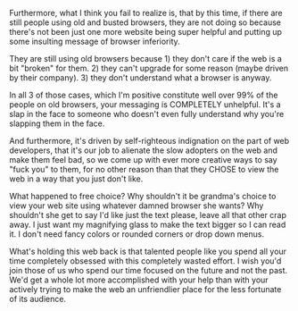 Furthermore, what I think you fail to realize is, that by this time, if there are still people using old and busted browsers, they are not doing so because there's not been just one more website being super helpful and putting up some insulting message of browser inferiority.

They are still using old browsers because 1) they don't care if the web is a bit "broken" for them. 2) they can't upgrade for some reason (maybe driven by their company). 3) they don't understand what a browser is anyway.

In all 3 of those cases, which I'm positive constitute well over 99% of the people on old browsers, your messaging is COMPLETELY unhelpful. It's a slap in the face to someone who doesn't even fully understand why you're slapping them in the face.

And furthermore, it's driven by self-righteous indignation on the part of web developers, that it's our job to alienate the slow adopters on the web and make them feel bad, so we come up with ever more creative ways to say "fuck you" to them, for no other reason than that they CHOSE to view the web in a way that you just don't like.

What happened to free choice? Why shouldn't it be grandma's choice to view your web site using whatever damned browser she wants? Why shouldn't she get to say I'd like just the text please, leave all that other crap away. I just want my magnifying glass to make the text bigger so I can read it. I don't need fancy colors or rounded corners or drop down menus.

What's holding this web back is that talented people like you spend all your time completely obsessed with this completely wasted effort. I wish you'd join those of us who spend our time focused on the future and not the past. We'd get a whole lot more accomplished with your help than with your actively trying to make the web an unfriendlier place for the less fortunate of its audience.
